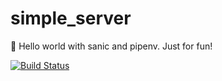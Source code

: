 # simple_server

:leopard: Hello world with sanic and pipenv. Just for fun!

[![Build Status](https://travis-ci.org/cassiobotaro/simple_server.svg?branch=master)](https://travis-ci.org/cassiobotaro/simple_server)
